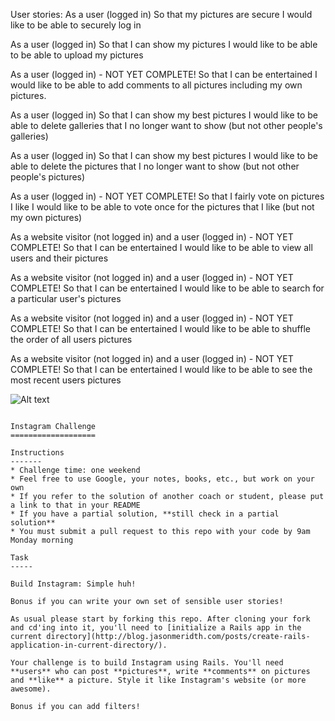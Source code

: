 
User stories:
As a user (logged in)
So that my pictures are secure
I would like to be able to securely log in

As a user (logged in)
So that I can show my pictures
I would like to be able to be able to upload my pictures

As a user (logged in) - NOT YET COMPLETE!
So that I can be entertained
I would like to be able to add comments to all pictures including my own pictures.

As a user (logged in)
So that I can show my best pictures
I would like to be able to delete galleries that I no longer want to show (but not other people's galleries)

As a user (logged in)
So that I can show my best pictures
I would like to be able to delete the pictures that I no longer want to show (but not other people's pictures)

As a user (logged in) - NOT YET COMPLETE!
So that I fairly vote on pictures I like
I would like to be able to vote once for the pictures that I like (but not my own pictures)

As a website visitor (not logged in) and a user (logged in) - NOT YET COMPLETE!
So that I can be entertained
I would like to be able to view all users and their pictures

As a website visitor (not logged in) and a user (logged in) - NOT YET COMPLETE!
So that I can be entertained
I would like to be able to search for a particular user's pictures

As a website visitor (not logged in) and a user (logged in) - NOT YET COMPLETE!
So that I can be entertained
I would like to be able to shuffle the order of all users pictures

As a website visitor (not logged in) and a user (logged in) - NOT YET COMPLETE!
So that I can be entertained
I would like to be able to see the most recent users pictures


![Alt text](https://www.dropbox.com/s/jlmoyfaxils6wej/instagram-challenge.png?raw=1 "Optional title")

~~~~~~~~~~~~~~~~~~~~~~~~~~~~~~~~~~~~~~~~~~~~~~~~~~~~~~~~~~~~~~~~~~~~

Instagram Challenge
===================

Instructions
-------
* Challenge time: one weekend
* Feel free to use Google, your notes, books, etc., but work on your own
* If you refer to the solution of another coach or student, please put a link to that in your README
* If you have a partial solution, **still check in a partial solution**
* You must submit a pull request to this repo with your code by 9am Monday morning

Task
-----

Build Instagram: Simple huh!

Bonus if you can write your own set of sensible user stories!

As usual please start by forking this repo. After cloning your fork and cd'ing into it, you'll need to [initialize a Rails app in the current directory](http://blog.jasonmeridth.com/posts/create-rails-application-in-current-directory/).

Your challenge is to build Instagram using Rails. You'll need **users** who can post **pictures**, write **comments** on pictures and **like** a picture. Style it like Instagram's website (or more awesome).

Bonus if you can add filters!
